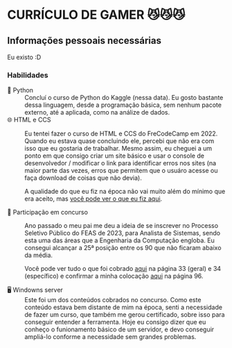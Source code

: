 <h1>CURRÍCULO DE GAMER 😼😼😼</h1>
<h2>Informações pessoais necessárias</h2>
<p>Eu existo :D</p>

<!--(introdção muito top uau)-->


<h3>Habilidades</h3>
<dl>
  <dt>🐍 Python</dt>
  <dd>Concluí o curso de Python do Kaggle (nessa data). Eu gosto bastante dessa linguagem, desde a programação básica, sem nenhum pacote externo, até a aplicada, como na análize de dados.</dd>
  <dt>🌐 HTML e CCS</dt>
  <dd><p>Eu tentei fazer o curso de HTML e CCS do FreCodeCamp em 2022. Quando eu estava quase concluindo ele, percebi que não era com isso que eu gostaria de trabalhar. 
    Mesmo assim, eu cheguei a um ponto em que consigo criar um site básico e usar o console de desenvolvedor / modificar o link para identificar erros nos sites (na maior parte das vezes, erros que permitem que o usuáro acesse ou faça download de coisas que não devia).</p>
    <p>A qualidade do que eu fiz na época não vai muito além do mínimo que era aceito, mas <a href='https://www.freecodecamp.org/AndreGabrielli'> você pode ver o que eu fiz aqui</a>.</p>
  </dd>
  <dt>📝 Participação em concurso</dt>
  <dd><p>Ano passado o meu pai me deu a ideia de se inscrever no Processo Seletivo Público do FEAS de 2023, para Analista de Sistemas, sendo esta uma das áreas que a Engenharia da Computação engloba. Eu consegui alcançar a 25ª posição entre os 90 que não ficaram abaixo da média.</p> 
    <p>Você pode ver tudo o que foi cobrado <a href='https://feas.curitiba.pr.gov.br/images/gestao_pessoas/arquivos/ProcessoSeletivoPublico/2023/PSP01-2023/Edital%20de%20Abertura_PSP%20012023.pdf'>aqui</a> na página 33 (geral) e 34 (específico) e confirmar a minha colocação <a href='https://feas.curitiba.pr.gov.br/images/gestao_pessoas/arquivos/ProcessoSeletivoPublico/2024/Postagem_2603_assinado.pdf'> aqui</a> na página 96.</p></dd>
  <dt>🖥️ Windowns server</dt>
  <dd>Este foi um dos conteúdos cobrados no concurso. Como este conteúdo estava bem distante de mim na época, senti a necessidade de fazer um curso, que também me gerou certificado, sobre isso para conseguir entender a ferramenta. Hoje eu consigo dizer que eu conheço o funionamento básico de um servidor, e devo conseguir ampliá-lo conforme a necessidade sem grandes problemas.</dd>
</dl>
